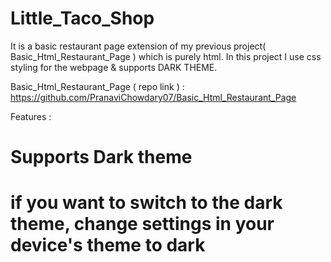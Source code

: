 # Little_Taco_Shop

It is a basic restaurant page extension of my previous project( Basic_Html_Restaurant_Page ) which is purely html. In this project I use css styling for the webpage & supports DARK THEME. 

Basic_Html_Restaurant_Page ( repo link ) : https://github.com/PranaviChowdary07/Basic_Html_Restaurant_Page


Features : 

# Supports Dark theme 

# if you want to switch to the dark theme, change settings in your device's theme to dark
